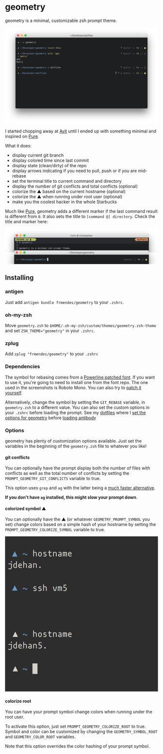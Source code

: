 # geometry

geometry is a minimal, customizable zsh prompt theme.

![geometry](screenshots/geometry.png)

I started chopping away at [Avit](https://github.com/robbyrussell/oh-my-zsh/blob/master/themes/avit.zsh-theme) until I ended up with something minimal and inspired on [Pure](https://github.com/sindresorhus/pure).

What it does:

- display current git branch
- display colored time since last commit
- display state (clean/dirty) of the repo
- display arrows indicating if you need to pull, push or if you are mid-rebase
- set the terminal title to current command and directory
- display the number of git conflicts and total conflicts (optional)
- colorize the ▲ based on the current hostname (optional)
- colorize the ▲ when running under root user (optional)
- make you the coolest hacker in the whole Starbucks

Much like [Pure](https://github.com/sindresorhus/pure), geometry adds a different marker
if the last command result is different from `0`. It also sets the title to
`[command @] directory`. Check the title and marker here:

![title_marker](screenshots/title_marker.png)

## Installing

### antigen

Just add `antigen bundle frmendes/geometry` to your `.zshrc`.

### oh-my-zsh

Move `geometry.zsh` to `$HOME/.oh-my-zsh/custom/themes/geometry.zsh-theme` and
set `ZSH_THEME="geometry"` in your `.zshrc`.

### zplug

Add `zplug "frmendes/geometry"` to your `.zshrc`

### Dependencies

The symbol for rebasing comes from a [Powerline patched font](https://github.com/powerline/fonts). If you want to use it, you're going to need to install one from the font repo. The one used in the screenshots is Roboto Mono. You can also try to [patch it yourself](https://github.com/powerline/fontpatcher).

Alternatively, change the symbol by setting the `GIT_REBASE` variable, in
`geometry.zsh` to a different value. You can also set the custom options in
your `.zshrc` before loading the prompt. See my
[dotfiles](https://github.com/frmendes/dotfiles) where I [set the options for
geometry](https://github.com/frmendes/dotfiles/blob/master/system/prompt.zsh#L17-L22) before [loading antibody](https://github.com/frmendes/dotfiles/blob/master/zsh/zshrc.symlink#L10-L14)

### Options

geometry has plenty of customization options available. Just set the variables in the
beginning of the `geometry.zsh` file to whatever you like!

#### git conflicts

You can optionally have the prompt display both the number of files with
conflicts as well as the total number of conflicts by setting the
`PROMPT_GEOMETRY_GIT_CONFLICTS` variable to true.

This option uses `grep` and `ag` with the latter being a [much faster alternative](http://geoff.greer.fm/ag/).

**If you don't have `ag` installed, this might slow your prompt down**.

#### colorized symbol ▲

You can optionally have the ▲ (or whatever `GEOMETRY_PROMPT_SYMBOL` you set)
change colors based on a simple hash of your hostname by setting the
`PROMPT_GEOMETRY_COLORIZE_SYMBOL` variable to true.

![colorized_symbol](screenshots/colorized_symbol.png)

#### colorize root

You can have your prompt symbol change colors when running under the root user.

To activate this option, just set `PROMPT_GEOMETRY_COLORIZE_ROOT` to true. Symbol and color can be customized by changing the `GEOMETRY_SYMBOL_ROOT` and `GEOMETRY_COLOR_ROOT` variables.

Note that this option overrides the color hashing of your prompt symbol.
